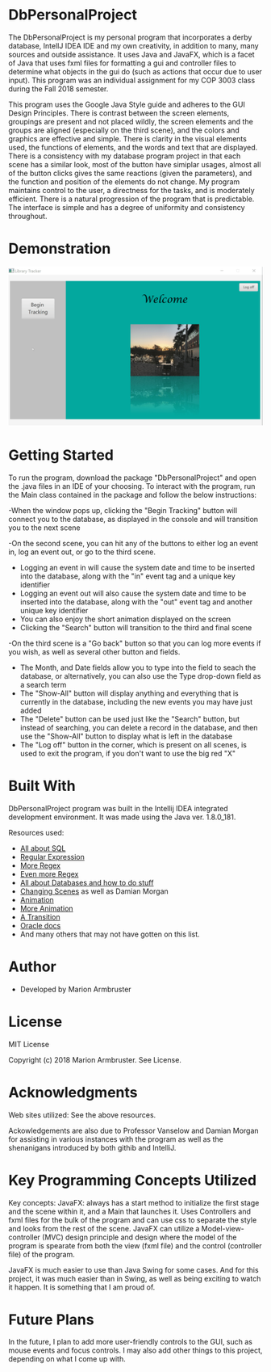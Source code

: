# DbPersonalProject

The DbPersonalProject is my personal program that incorporates a derby database, IntellJ IDEA IDE and my own creativity, in addition to
many, many sources and outside assistance. It uses Java and JavaFX, which is a facet of Java that uses fxml files for formatting a gui
and controller files to determine what objects in the gui do (such as actions that occur due to user input). This program was an 
individual assignment for my COP 3003 class during the Fall 2018 semester. 

This program uses the Google Java Style guide and adheres to the GUI Design Principles. There is contrast between the screen elements, groupings are present and not placed wildly, the screen elements and the groups are aligned (especially on the third scene), and the colors and graphics are effective and simple. There is clarity in the visual elements used, the functions of elements, and the words and text that are displayed. There is a consistency with my database program project in that each scene has a similar look, most of the button have simiplar usages, almost all of the button clicks gives the same reactions (given the parameters), and the function and position of the elements do not change. My program maintains control to the user, a directness for the tasks, and is moderately efficient. There is a natural progression of the program that is predictable. The interface is simple and has a degree of uniformity and consistency throughout.

# Demonstration
![My program running](docs/video.gif) 

# Getting Started
To run the program, download the package "DbPersonalProject" and open the .java files in an IDE of your choosing. To interact with the
program, run the Main class contained in the package and follow the below instructions:  

-When the window pops up, clicking the "Begin Tracking" button will connect you to the database, as displayed in the console and will
transition you to the next scene

-On the second scene, you can hit any of the buttons to either log an event in, log an event out, or go to the third scene.  
   - Logging an event in will cause the system date and time to be inserted into the database, along with the "in" event tag and a            unique key identifier
   - Logging an event out will also cause the system date and time to be inserted into the database, along with the "out" event tag and      another unique key identifier
   - You can also enjoy the short animation displayed on the screen
   - Clicking the "Search" button will transition to the third and final scene

-On the third scene is a "Go back" button so that you can log more events if you wish, as well as several other button and fields.
  - The Month, and Date fields allow you to type into the field to seach the database, or alternatively, you can also use the Type
    drop-down field as a search term
  - The "Show-All" button will display anything and everything that is currently in the database, including the new events you may 
    have just added
  - The "Delete" button can be used just like the "Search" button, but instead of searching, you can delete a record in the 
    database, and then use the "Show-All" button to display what is left in the database
  - The "Log off" button in the corner, which is present on all scenes, is used to exit the program, if you don't want to use the
    big red "X"  
  
# Built With
DbPersonalProject program was built in the Intellij IDEA integrated development environment. It was made using the Java ver. 1.8.0_181.

Resources used:<ul><li>[All about SQL](https://www.w3schools.com/sql/)  </li>
                <li>[Regular Expression](https://stackoverflow.com/questions/3148240/why-doesnt-01-12-range-work-as-expected)  </li>
                <li>[More Regex](https://www.regular-expressions.info/numericranges.html)  </li>
                <li>[Even more Regex](https://www.oreilly.com/library/view/regular-expressions-cookbook/9781449327453/ch06s07.html)  </li> 
                <li>[All about Databases and how to do stuff](https://www.swtestacademy.com/database-operations-javafx/)  </li>
                <li>[Changing Scenes](https://stackoverflow.com/questions/16176701/switch-between-panes-in-javafx) as well as Damian Morgan  </li>
                <li>[Animation](https://examples.javacodegeeks.com/desktop-java/javafx/javafx-animation-example/)  </li>
                <li>[More Animation](https://www.youtube.com/watch?v=VicKcKBso6o)  </li>
                <li>[A Transition](https://stackoverflow.com/questions/30543619/how-to-use-pausetransition-method-in-javafx) </li>
                <li>[Oracle docs](https://docs.oracle.com/javafx/2/api/javafx/animation/ParallelTransition.html)</li>
                <li>And many others that may not have gotten on this list.</ul>
                
# Author
- Developed by Marion Armbruster

# License
MIT License

Copyright (c) 2018 Marion Armbruster. See License.

# Acknowledgments
Web sites utilized: See the above resources.

Ackowledgements are also due to Professor Vanselow and Damian Morgan for assisting in various instances with the program as well as the
shenanigans introduced by both githib and IntelliJ. 

# Key Programming Concepts Utilized

Key concepts: JavaFX: always has a start method to initialize the first stage and the scene within it, and a Main that launches it. Uses
Controllers and fxml files for the bulk of the program and can use css to separate the style and looks from the rest of the scene. JavaFX
can utilize a Model-view-controller (MVC) design principle and design where the model of the program is spearate from both the view (fxml
file) and the control (controller file) of the program.

JavaFX is much easier to use than Java Swing for some cases. And for this project, it was much easier than in Swing, as well as being
exciting to watch it happen. It is something that I am proud of.

# Future Plans

In the future, I plan to add more user-friendly controls to the GUI, such as mouse events and focus controls. I may also add other things to this project, depending on what I come up with.

